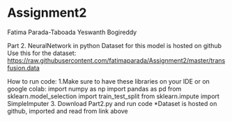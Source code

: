 # Assignment2
Fatima Parada-Taboada 
Yeswanth Bogireddy

Part 2.
NeuralNetwork in python
Dataset for this model is hosted on github
Use this for the dataset:
https://raw.githubusercontent.com/fatimaparada/Assignment2/master/transfusion.data

How to run code:
1.Make sure to have these libraries on your IDE or on google colab:
import numpy as np
import pandas as pd
from sklearn.model_selection import train_test_split
from sklearn.impute import SimpleImputer 
3. Download Part2.py and run code
*Dataset is hosted on github, imported and read from link above

